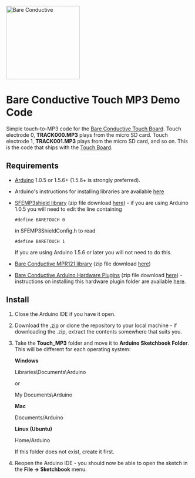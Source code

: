 <a href="http://www.bareconductive.com/"><img src="https://www.dropbox.com/s/5c4yatkrnqqbgrm/BareConductive.LOGO_553x221.jpg?dl=1" width="200px" alt="Bare Conductive" /></a>

# Bare Conductive Touch MP3 Demo Code

Simple touch-to-MP3 code for the [Bare Conductive Touch Board](http://www.bareconductive.com/shop/touch-board/). Touch electrode 0, **TRACK000.MP3** plays from the micro SD card. Touch electrode 1, **TRACK001.MP3** plays from the micro SD card, and so on. This is the code that ships with the [Touch Board](http://www.bareconductive.com/shop/touch-board/).

## Requirements
* [Arduino](http://arduino.cc/en/Main/Software) 1.0.5 or 1.5.6+ (1.5.6+ is strongly preferred).

* Arduino's instructions for installing libraries are available [here](http://arduino.cc/en/Guide/Libraries)

* [SFEMP3shield library](https://github.com/madsci1016/Sparkfun-MP3-Player-Shield-Arduino-Library) (zip file download [here](https://github.com/madsci1016/Sparkfun-MP3-Player-Shield-Arduino-Library/archive/master.zip)) - if you are using Arduino 1.0.5 you will need to edit the line containing

	

	```
	#define BARETOUCH 0

	```
	
	in SFEMP3ShieldConfig.h to read
	
	```
	#define BARETOUCH 1

	```
	If you are using Arduino 1.5.6 or later you will not need to do this.
	
* [Bare Conductive MPR121 library](https://github.com/bareconductive/mpr121) (zip file download [here](https://github.com/bareconductive/mpr121/archive/public.zip))

* [Bare Conductive Arduino Hardware Plugins](https://github.com/bareconductive/bare-conductive-arduino) (zip file download [here](https://github.com/bareconductive/bare-conductive-arduino/archive/public.zip)) - instructions on installing this hardware plugin folder are available [here](https://github.com/bareconductive/bare-conductive-arduino).


## Install

1. Close the Arduino IDE if you have it open.
1. Download the [.zip](./archive/public.zip) or clone the repository to your local machine - if downloading the .zip, extract the contents somewhere that suits you.
1. Take the **Touch_MP3** folder and move it to **Arduino Sketchbook Folder**. This will be different for each operating system: 

	**Windows**
	
	Libraries\\Documents\\Arduino
	
	or
	
	My Documents\\Arduino	
	
	**Mac**
	
	Documents/Arduino
	
	**Linux (Ubuntu)**
	
	Home/Arduino


	If this folder does not exist, create it first.
1. Reopen the Arduino IDE - you should now be able to open the sketch in the **File -> Sketchbook** menu.